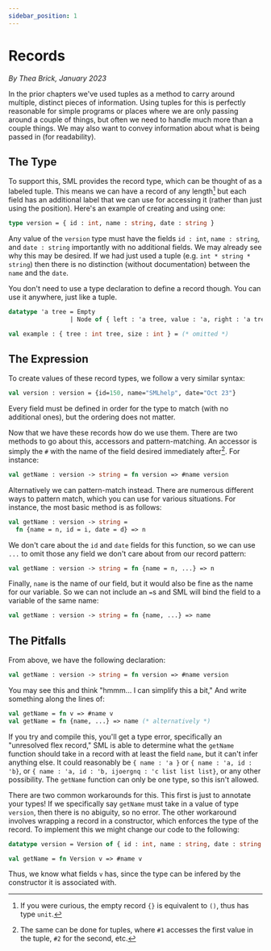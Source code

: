 ```yaml
---
sidebar_position: 1
---
```


# Records

_By Thea Brick, January 2023_

In the prior chapters we've used tuples as a method to carry around multiple,
distinct pieces of information. Using tuples for this is perfectly reasonable
for simple programs or places where we are only passing around a couple of
things, but often we need to handle much more than a couple things. We may also
want to convey information about what is being passed in (for readability).


## The Type

To support this, SML provides the record type, which can be thought of as a
labeled tuple. This means we can have a record of any length[^1] but each field
has an additional label that we can use for accessing it (rather than just
using the position). Here's an example of creating and using one:

```sml
type version = { id : int, name : string, date : string }
```

Any value of the `version` type must have the fields `id : int`,
`name : string`, and `date : string` importantly with no additional fields. We
may already see why this may be desired. If we had just used a tuple (e.g.
`int * string * string`) then there is no distinction (without documentation)
between the `name` and the `date`.

You don't need to use a type declaration to define a record though. You can use
it anywhere, just like a tuple.

```sml
datatype 'a tree = Empty
                 | Node of { left : 'a tree, value : 'a, right : 'a tree }

val example : { tree : int tree, size : int } = (* omitted *)
```


## The Expression

To create values of these record types, we follow a very similar syntax:

```sml
val version : version = {id=150, name="SMLhelp", date="Oct 23"}
```

Every field must be defined in order for the type to match (with no additional
ones), but the ordering does not matter.

Now that we have these records how do we use them. There are two methods to go
about this, accessors and pattern-matching. An accessor is simply the `#` with
the name of the field desired immediately after[^2]. For instance:

```sml
val getName : version -> string = fn version => #name version
```

Alternatively we can pattern-match instead. There are numerous different ways
to pattern match, which you can use for various situations. For instance, the
most basic method is as follows:

```sml
val getName : version -> string =
  fn {name = n, id = i, date = d} => n
```

We don't care about the `id` and `date` fields for this function, so we can use
`...` to omit those any field we don't care about from our record pattern:
```sml
val getName : version -> string = fn {name = n, ...} => n
```

Finally, `name` is the name of our field, but it would also be fine as the name
for our variable. So we can not include an `=`s and SML will bind the field to a
variable of the same name:
```sml
val getName : version -> string = fn {name, ...} => name
```


## The Pitfalls

From above, we have the following declaration:

```sml
val getName : version -> string = fn version => #name version
```

You may see this and think "hmmm... I can simplify this a bit," And write
something along the lines of:

```sml
val getName = fn v => #name v
val getName = fn {name, ...} => name (* alternatively *)
```

If you try and compile this, you'll get a type error, specifically an
"unresolved flex record," SML is able to determine what the `getName` function
should take in a record with at least the field `name`, but it can't infer
anything else. It could reasonably be `{ name : 'a }` or
`{ name : 'a, id : 'b}`, or
`{ name : 'a, id : 'b, ijoergnq : 'c list list list}`, or any other
possibility. The `getName` function can only be one type, so this isn't allowed.

There are two common workarounds for this. This first is just to annotate your
types! If we specifically say `getName` must take in a value of type `version`,
then there is no abiguity, so no error. The other workaround involves wrapping
a record in a constructor, which enforces the type of the record. To implement
this we might change our code to the following:

```sml
datatype version = Version of { id : int, name : string, date : string }

val getName = fn Version v => #name v
```

Thus, we know what fields `v` has, since the type can be infered by the
constructor it is associated with.

[^1]: If you were curious, the empty record `{}` is equivalent to `()`, thus
has type `unit`.

[^2]: The same can be done for tuples, where `#1` accesses the first value in
the tuple, `#2` for the second, etc.

